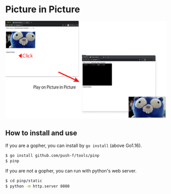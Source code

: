# Picture in Picture

![Screen shot](pinp.png)

## How to install and use

If you are a gopher, you can install by `go install` (above Go1.16).

```sh
$ go install github.com/push-f/tools/pinp
$ pinp
```

If you are not a gopher, you can run with python's web server.

```sh
$ cd pinp/static
$ python -m http.server 8080
```
